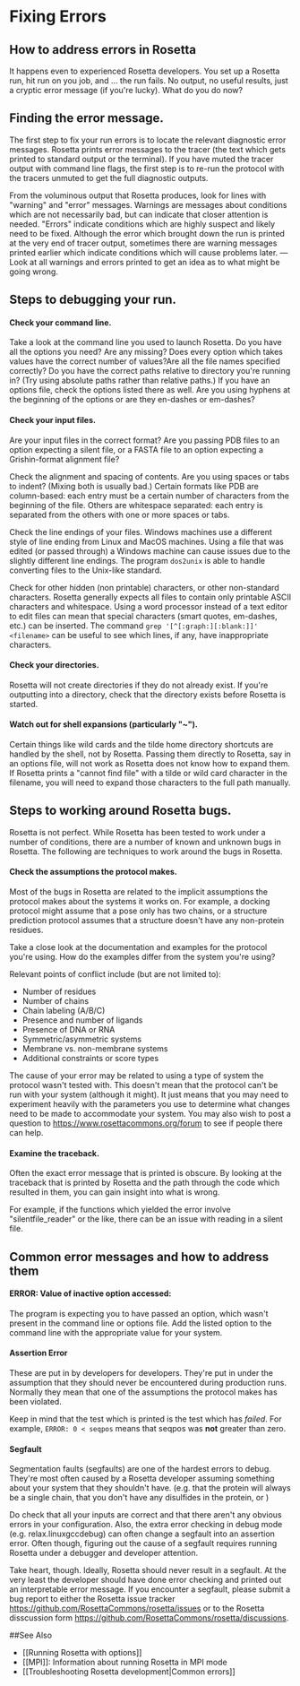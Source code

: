 # Fixing Errors

## How to address errors in Rosetta 

It happens even to experienced Rosetta developers. You set up a Rosetta run, hit run on you job, and ... the run fails. No output, no useful results, just a cryptic error message (if you're lucky). What do you do now?

## Finding the error message.

The first step to fix your run errors is to locate the relevant diagnostic error messages. Rosetta prints error messages to the tracer (the text which gets printed to standard output or the terminal). If you have muted the tracer output with command line flags, the first step is to re-run the protocol with the tracers unmuted to get the full diagnostic outputs.

From the voluminous output that Rosetta produces, look for lines with "warning" and "error" messages. Warnings are messages about conditions which are not necessarily bad, but can indicate that closer attention is needed. "Errors" indicate conditions which are highly suspect and likely need to be fixed. Although the error which brought down the run is printed at the very end of tracer output, sometimes there are warning messages printed earlier which indicate conditions which will cause problems later. — Look at all warnings and errors printed to get an idea as to what might be going wrong.

## Steps to debugging your run.

#### Check your command line.

Take a look at the command line you used to launch Rosetta. Do you have all the options you need? Are any missing? Does every option which takes values have the correct number of values?Are all the file names specified correctly? Do you have the correct paths relative to directory you're running in? (Try using absolute paths rather than relative paths.) If you have an options file, check the options listed there as well. Are you using hyphens at the beginning of the options or are they en-dashes or em-dashes?

#### Check your input files.

Are your input files in the correct format? Are you passing PDB files to an option expecting a silent file, or a FASTA file to an option expecting a Grishin-format alignment file?

Check the alignment and spacing of contents. Are you using spaces or tabs to indent? (Mixing both is usually bad.) Certain formats like PDB are column-based: each entry must be a certain number of characters from the beginning of the file. Others are whitespace separated: each entry is separated from the others with one or more spaces or tabs.

Check the line endings of your files. Windows machines use a different style of line ending from Linux and MacOS machines. Using a file that was edited (or passed through) a Windows machine can cause issues due to the slightly different line endings. The program `dos2unix` is able to handle converting files to the Unix-like standard. 

Check for other hidden (non printable) characters, or other non-standard characters. Rosetta generally expects all files to contain only printable ASCII characters and whitespace. Using a word processor instead of a text editor to edit files can mean that special characters (smart quotes, em-dashes, etc.) can be inserted. The command `grep '[^[:graph:][:blank:]]' <filename>` can be useful to see which lines, if any, have inappropriate characters. 

#### Check your directories. 

Rosetta will not create directories if they do not already exist. If you're outputting into a directory, check that the directory exists before Rosetta is started.

#### Watch out for shell expansions (particularly "~").

Certain things like wild cards and the tilde home directory shortcuts are handled by the shell, not by Rosetta. Passing them directly to Rosetta, say in an options file, will not work as Rosetta does not know how to expand them. If Rosetta prints a "cannot find file" with a tilde or wild card character in the filename, you will need to expand those characters to the full path manually.

## Steps to working around Rosetta bugs.

Rosetta is not perfect. While Rosetta has been tested to work under a number of conditions, there are a number of known and unknown bugs in Rosetta. The following are techniques to work around the bugs in Rosetta.

#### Check the assumptions the protocol makes.

Most of the bugs in Rosetta are related to the implicit assumptions the protocol makes about the systems it works on. For example, a docking protocol might assume that a pose only has two chains, or a structure prediction protocol assumes that a structure doesn't have any non-protein residues.

Take a close look at the documentation and examples for the protocol you're using. How do the examples differ from the system you're using? 

Relevant points of conflict include (but are not limited to):
* Number of residues
* Number of chains
* Chain labeling (A/B/C)
* Presence and number of ligands
* Presence of DNA or RNA
* Symmetric/asymmetric systems
* Membrane vs. non-membrane systems
* Additional constraints or score types

The cause of your error may be related to using a type of system the protocol wasn't tested with. This doesn't mean that the protocol can't be run with your system (although it might). It just means that you may need to experiment heavily with the parameters you use to determine what changes need to be made to accommodate your system. You may also wish to post a question to <https://www.rosettacommons.org/forum> to see if people there can help.

#### Examine the traceback.

Often the exact error message that is printed is obscure. By looking at the traceback that is printed by Rosetta and the path through the code which resulted in them, you can gain insight into what is wrong.

For example, if the functions which yielded the error involve "silentfile_reader" or the like, there can be an issue with reading in a silent file.

## Common error messages and how to address them

#### ERROR: Value of inactive option accessed:

The program is expecting you to have passed an option, which wasn't present in the command line or options file. Add the listed option to the command line with the appropriate value for your system.

#### Assertion Error

These are put in by developers for developers. They're put in under the assumption that they should never be encountered during production runs. Normally they mean that one of the assumptions the protocol makes has been violated.

Keep in mind that the test which is printed is the test which has *failed*. For example, `ERROR: 0 < seqpos` means that seqpos was **not** greater than zero.

#### Segfault

Segmentation faults (segfaults) are one of the hardest errors to debug. They're most often caused by a Rosetta developer assuming something about your system that they shouldn't have. (e.g. that the protein will always be a single chain, that you don't have any disulfides in the protein, or ) 

Do check that all your inputs are correct and that there aren't any obvious errors in your configuration. Also, the extra error checking in debug mode (e.g. relax.linuxgccdebug) can often change a segfault into an assertion error. Often though, figuring out the cause of a segfault requires running Rosetta under a debugger and developer attention.

Take heart, though. Ideally, Rosetta should never result in a segfault. At the very least the developer should have done error checking and printed out an interpretable error message. If you encounter a segfault, please submit a bug report to either the Rosetta issue tracker <https://github.com/RosettaCommons/rosetta/issues> or to the Rosetta disscussion form <https://github.com/RosettaCommons/rosetta/discussions>.


##See Also

* [[Running Rosetta with options]]
* [[MPI]]: Information about running Rosetta in MPI mode
* [[Troubleshooting Rosetta development|Common errors]]
